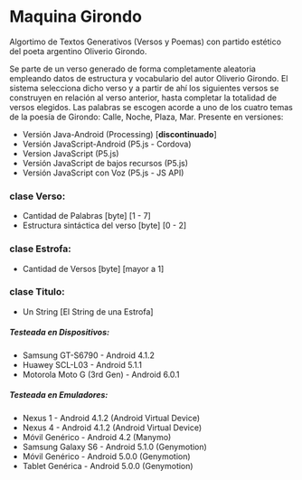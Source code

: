 # Maquina Girondo

Algortimo de Textos Generativos (Versos y Poemas) con partido estético del poeta argentino Oliverio Girondo.

Se parte de un verso generado de forma completamente aleatoria empleando datos de estructura y vocabulario del autor Oliverio Girondo. El sistema selecciona dicho verso y a partir de ahí los siguientes versos se construyen en relación al verso anterior, hasta completar la totalidad de versos elegidos. Las palabras se escogen acorde a uno de los cuatro temas de la poesía de Girondo: Calle, Noche, Plaza, Mar.
Presente en versiones:

* Versión Java-Android (Processing) [**discontinuado**]
* Versión JavaScript-Android (P5.js - Cordova)
* Version JavaScript (P5.js)
* Versión JavaScript de bajos recursos (P5.js)
* Versión JavaScript con Voz (P5.js - JS API)

### clase Verso:

* Cantidad de Palabras [byte] [1 - 7]
* Estructura sintáctica del verso [byte] [0 - 2]

### clase Estrofa:

* Cantidad de Versos [byte] [mayor a 1]

### clase Titulo:

* Un String [El String de una Estrofa]

##### Testeada en Dispositivos:

* Samsung GT-S6790 - Android 4.1.2
* Huawey SCL-L03 - Android 5.1.1
* Motorola Moto G (3rd Gen) - Android 6.0.1

##### Testeada en Emuladores:

* Nexus 1 - Android 4.1.2 (Android Virtual Device)
* Nexus 4 - Android 4.1.2 (Android Virtual Device)
* Móvil Genérico - Android 4.2 (Manymo)
* Samsung Galaxy S6 - Android 5.1.0 (Genymotion)
* Móvil Genérico - Android 5.0.0 (Genymotion)
* Tablet Genérica - Android 5.0.0 (Genymotion)
